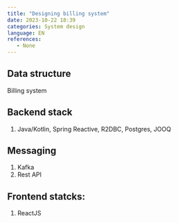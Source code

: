 ```yaml
---
title: "Designing billing system"
date: 2023-10-22 18:39
categories: System design
language: EN
references:
   - None
---
```

## Data structure

Billing system 

## Backend stack
1. Java/Kotlin, Spring Reactive, R2DBC, Postgres, JOOQ 

## Messaging 
1. Kafka
2. Rest API

## Frontend statcks:
1. ReactJS
